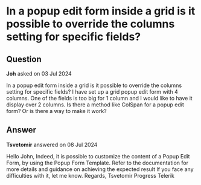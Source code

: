 # In a popup edit form inside a grid is it possible to override the columns setting for specific fields?

## Question

**Joh** asked on 03 Jul 2024

In a popup edit form inside a grid is it possible to override the columns setting for specific fields? I have set up a grid popup edit form with 4 columns. One of the fields is too big for 1 column and I would like to have it display over 2 columns. Is there a method like ColSpan for a popup edit form? Or is there a way to make it work?

## Answer

**Tsvetomir** answered on 08 Jul 2024

Hello John, Indeed, it is possible to customize the content of a Popup Edit Form, by using the Popup Form Template. Refer to the documentation for more details and guidance on achieving the expected result If you face any difficulties with it, let me know. Regards, Tsvetomir Progress Telerik
